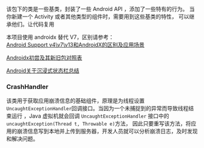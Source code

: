 该包下的类是一些基类，封装了一些 Android API ，添加了一些特有的行为。
当你新建一个 Activity 或者其他类型的组件时，需要用到这些基类的特性，
可以继承他们。让代码复用<br>

本项目使用 androidx 替代 V7，区别请参考：<br>
[Android Support v4\v7\v13和AndroidX的区别及应用场景](https://blog.csdn.net/csdn_aiyang/article/details/80859771)

[Androidx初尝及其新旧包对照表](https://www.jianshu.com/p/1466ebefe4d0)

[Android关于沉浸式状态栏总结](https://juejin.im/post/5989ded56fb9a03c3b6c8bde#heading-2)

### CrashHandler
该类用于获取应用崩溃信息的基础组件，原理是为线程设置 `UncaughtExceptionHandler`回调接口。当因为一个未捕捉到的异常而导致线程结束运行
，Java 虚拟机就会回调 `UncaughtExceptionHandler` 接口中的 `uncaughtException(Thread t, Throwable e)`方法，
因此只要重写该方法，将应用的崩溃信息写到本地并上传到服务器，开发人员就可以分析崩溃日志，及时发现和解决问题。